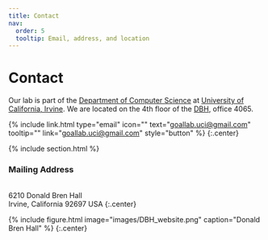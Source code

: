```yaml
---
title: Contact
nav:
  order: 5
  tooltip: Email, address, and location
---
```


# <i class="fas fa-envelope"></i>Contact

Our lab is part of the [Department of Computer Science](https://www.cs.uci.edu/) at [University of California, Irvine](https://uci.edu/). We are located on the 4th floor of the [DBH](https://classrooms.uci.edu/classrooms/dbh/), office 4065.

{%
  include link.html
  type="email"
  icon=""
  text="goallab.uci@gmail.com"
  tooltip=""
  link="goallab.uci@gmail.com"
  style="button"
%}
{:.center}

{% include section.html %}

### <i class="fas fa-mail-bulk"></i>Mailing Address

<br> 6210 Donald Bren Hall
<br>Irvine, California 92697
USA
{:.center}

{%
  include figure.html
  image="images/DBH_website.png"
  caption="Donald Bren Hall"
%}
{:.center}
<!--
{% capture col1 %}
{% endcapture %}
{% capture col2 %}
{% endcapture %}
{% include two-col.html col1=col1 col2=col2 %} -->
